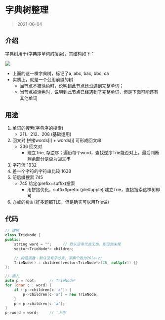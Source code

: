 # 字典树整理
> 2021-06-04

## 介绍
字典树用于(字典序单词的搜索)，其结构如下：

![](https://cse2020-dune.oss-cn-shanghai.aliyuncs.com/20210604145318.png)

- 上面的这一棵字典树，标记了a, abc, bac, bbc, ca
- 实质上，就是一个公用前缀的树
    - 当节点不被涂色时，说明到此节点还没遇到完整单词；
    - 当节点被涂色时，说明到此节点已经遇到了完整单词，但是下面可能还有其他单词

## 用途
1. 单词的搜索(字典序的搜索)
    - 211、212、208 (基础运用)
2. 回文对 拼接words[i] + words[j] 可形成回文串
    - 336 回文对
        - 建立Trie, 存逆序；遍历每个word，查找逆序Trie能否对上，最后判断剩余部分是否为回文串
3. 字符流 1032
4. 差一个字符的字符串比较 1638
5. 前后缀搜索 745
    - 745 给定(prefix+suffix)搜索
        - 用拼接优化，suffix#prefix (ple#apple) 建立Trie，直接搜索这棵树即可
6. 亦或的`极值` (好多题都TLE，但是确实可以用Trie做)
## 代码
```c++
// 建树
class TrieNode {
public:
    string word = "";     // 默认空串代表无色，即没到末尾
    vector<TrieNode*> children;
    
    // 构造函数：默认没有子分支，字典个数为26(a-z)
    TrieNode() : children(vector<TrieNode*>(26, nullptr)) {}
};

// 插入
auto p = root;      // TrieNode*
for (char c : word) {
    if (!p->children[c-'a']) {
        p->children[c-'a'] = new TrieNode;
    }
    p = p->children[c-'a'];
}
p->word = word;     // '上色'
```
